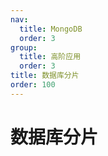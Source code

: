 ```yaml
---
nav:
  title: MongoDB
  order: 3
group:
  title: 高阶应用
  order: 3
title: 数据库分片
order: 100
---
```


# 数据库分片

